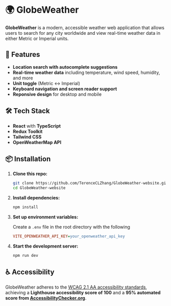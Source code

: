 # 🌍 GlobeWeather

**GlobeWeather** is a modern, accessible weather web application that allows users to search for any city worldwide and view real-time weather data in either Metric or Imperial units.

## 🚀 Features

- **Location search with autocomplete suggestions**
- **Real-time weather data** including temperature, wind speed, humidity, and more
- **Unit toggle** (Metric ↔ Imperial)
- **Keyboard navigation and screen reader support**
- **Reponsive design** for desktop and mobile

## 🛠️ Tech Stack

- **React** with **TypeScript**
- **Redux Toolkit**
- **Tailwind CSS**
- **OpenWeatherMap API**

## 📦 Installation

1. **Clone this repo:**

   ```bash
   git clone https://github.com/TerenceCLZhang/GlobeWeather-website.git
   cd GlobeWeather-website
   ```

2. **Install dependencies:**

   ```bash
   npm install
   ```

3. **Set up environment variables:**

   Create a `.env` file in the root directory with the following

   ```ini
   VITE_OPENWEATHER_API_KEY=your_openweather_api_key
   ```

4. **Start the development server:**

   ```bash
   npm run dev
   ```

## ♿ Accessibility

GlobeWeather adheres to the [WCAG 2.1 AA accessibility standards](https://www.w3.org/TR/WCAG21/), achieving a **Lighthouse accessibility score of 100** and a **95% automated score from [AccessibilityChecker.org](https://www.accessibilitychecker.org/)**.
